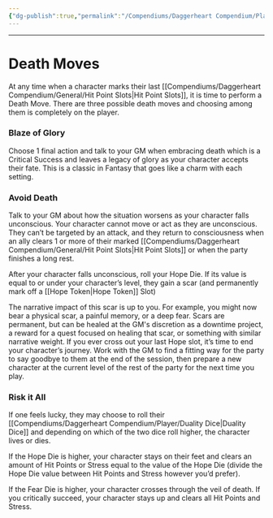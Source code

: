 ```yaml
---
{"dg-publish":true,"permalink":"/Compendiums/Daggerheart Compendium/Player/Death Moves/"}
---
```



---
# Death Moves
At any time when a character marks their last [[Compendiums/Daggerheart Compendium/General/Hit Point Slots\|Hit Point Slots]], it is time to perform a Death Move.
There are three possible death moves and choosing among them is completely on the player. 

### Blaze of Glory
Choose 1 final action and talk to your GM when embracing death which is a Critical Success and leaves a legacy of glory as your character accepts their fate. This is a classic in Fantasy that goes like a charm with each setting.

### Avoid Death
Talk to your GM about how the situation worsens as your character falls unconscious. Your character cannot move or act as they are unconscious. They can’t be targeted by an attack, and they return to consciousness when an ally clears 1 or more of their marked [[Compendiums/Daggerheart Compendium/General/Hit Point Slots\|Hit Point Slots]] or when the party finishes a long rest. 

After your character falls unconscious, roll your Hope Die. If its value is equal to or under your character’s level, they gain a scar (and permanently mark off a [[Hope Token\|Hope Token]] Slot)

The narrative impact of this scar is up to you. For example, you might now bear a physical scar, a painful memory, or a deep fear. Scars are permanent, but can be healed at the GM's discretion as a downtime project, a reward for a quest focused on healing that scar, or something with similar narrative weight. If you ever cross out your last Hope slot, it’s time to end your character’s journey. Work with the GM to find a fitting way for the party to say goodbye to them at the end of the session, then prepare a new character at the current level of the rest of the party for the next time you play.

### Risk it All
If one feels lucky, they may choose to roll their [[Compendiums/Daggerheart Compendium/Player/Duality Dice\|Duality Dice]] and depending on which of the two dice roll higher, the character lives or dies. 

If the Hope Die is higher, your character stays on their feet and clears an amount of Hit Points or Stress equal to the value of the Hope Die (divide the Hope Die value between Hit Points and Stress however you’d prefer). 

If the Fear Die is higher, your character crosses through the veil of death. If you critically succeed, your character stays up and clears all Hit Points and Stress.